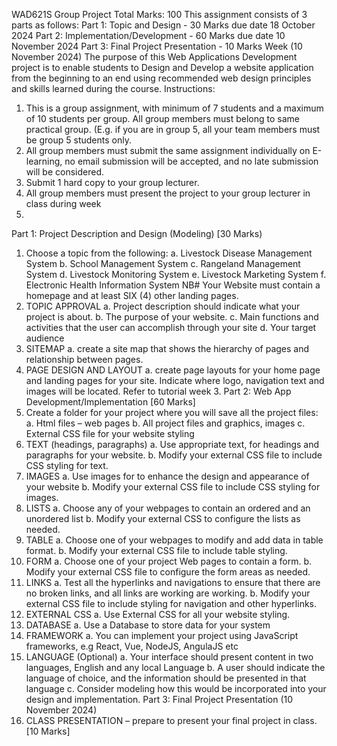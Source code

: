 WAD621S Group Project Total Marks: 100
This assignment consists of 3 parts as follows:
Part 1: Topic and Design - 30 Marks due date 18 October 2024
Part 2: Implementation/Development - 60 Marks due date 10 November 2024
Part 3: Final Project Presentation - 10 Marks Week (10 November 2024)
The purpose of this Web Applications Development project is to enable students to Design and 
Develop a website application from the beginning to an end using recommended web design
principles and skills learned during the course.
Instructions:
1. This is a group assignment, with minimum of 7 students and a maximum of 10
students per group. All group members must belong to same practical group. (E.g. if
you are in group 5, all your team members must be group 5 students only.
2. All group members must submit the same assignment individually on E-learning,
no email submission will be accepted, and no late submission will be considered.
3. Submit 1 hard copy to your group lecturer.
4. All group members must present the project to your group lecturer in class during week
12.
Part 1: Project Description and Design (Modeling) [30 Marks)
1. Choose a topic from the following:
a. Livestock Disease Management System
b. School Management System
c. Rangeland Management System
d. Livestock Monitoring System
e. Livestock Marketing System
f. Electronic Health Information System
NB# Your Website must contain a homepage and at least SIX (4) other landing pages.
2. TOPIC APPROVAL
a. Project description should indicate what your project is about.
b. The purpose of your website.
c. Main functions and activities that the user can accomplish through your site
d. Your target audience
3. SITEMAP
a. create a site map that shows the hierarchy of pages and relationship between
pages.
4. PAGE DESIGN AND LAYOUT
a. create page layouts for your home page and landing pages for your site. Indicate
where logo, navigation text and images will be located. Refer to tutorial week 3.
Part 2: Web App Development/Implementation [60 Marks]
1. Create a folder for your project where you will save all the project files:
a. Html files – web pages
b. All project files and graphics, images
c. External CSS file for your website styling
2. TEXT (headings, paragraphs)
a. Use appropriate text, for headings and paragraphs for your website.
b. Modify your external CSS file to include CSS styling for text.
3. IMAGES
a. Use images for to enhance the design and appearance of your website
b. Modify your external CSS file to include CSS styling for images.
4. LISTS
a. Choose any of your webpages to contain an ordered and an unordered list
b. Modify your external CSS to configure the lists as needed.
5. TABLE
a. Choose one of your webpages to modify and add data in table format.
b. Modify your external CSS file to include table styling.
6. FORM
a. Choose one of your project Web pages to contain a form.
b. Modify your external CSS file to configure the form areas as needed.
7. LINKS
a. Test all the hyperlinks and navigations to ensure that there are no broken
links, and all links are working are working.
b. Modify your external CSS file to include styling for navigation and other hyperlinks.
8. EXTERNAL CSS
a. Use External CSS for all your website styling.
9. DATABASE
a. Use a Database to store data for your system
10. FRAMEWORK
a. You can implement your project using JavaScript frameworks, e.g React, Vue, 
NodeJS, AngulaJS etc
11. LANGUAGE (Optional)
a. Your interface should present content in two languages, English and any local 
Language
b. A user should indicate the language of choice, and the information should be 
presented in that language
c. Consider modeling how this would be incorporated into your design and 
implementation.
Part 3: Final Project Presentation (10 November 2024)
1. CLASS PRESENTATION – prepare to present your final project in class. [10 Marks]
